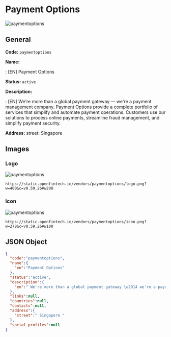
# Payment Options 
![paymentoptions](https://static.openfintech.io/vendors/paymentoptions/logo.png?w=400&c=v0.59.26#w200)  

## General 
 
**Code:** `paymentoptions` 
 
**Name:** 
 
:	[EN] Payment Options 
 
**Status:** `active` 
 
**Description:** 
 
: [EN]  We're more than a global payment gateway — we're a payment management company. Payment Options provide a complete portfolio of services that simplify and automate payment operations. Customers use our solutions to process online payments, streamline fraud management, and simplify payment security.  
 
**Address:** 
street:  Singapore  

## Images 

### Logo 
 
![paymentoptions](https://static.openfintech.io/vendors/paymentoptions/logo.png?w=400&c=v0.59.26#w200)  

```
https://static.openfintech.io/vendors/paymentoptions/logo.png?w=400&c=v0.59.26#w200
```  

### Icon 
 
![paymentoptions](https://static.openfintech.io/vendors/paymentoptions/icon.png?w=278&c=v0.59.26#w100)  

```
https://static.openfintech.io/vendors/paymentoptions/icon.png?w=278&c=v0.59.26#w100
```  

## JSON Object 

```json
{
  "code":"paymentoptions",
  "name":{
    "en":"Payment Options"
  },
  "status":"active",
  "description":{
    "en":" We're more than a global payment gateway \u2014 we're a payment management company. Payment Options provide a complete portfolio of services that simplify and automate payment operations. Customers use our solutions to process online payments, streamline fraud management, and simplify payment security. "
  },
  "links":null,
  "countries":null,
  "contacts":null,
  "address":{
    "street":" Singapore "
  },
  "social_profiles":null
}
```  
